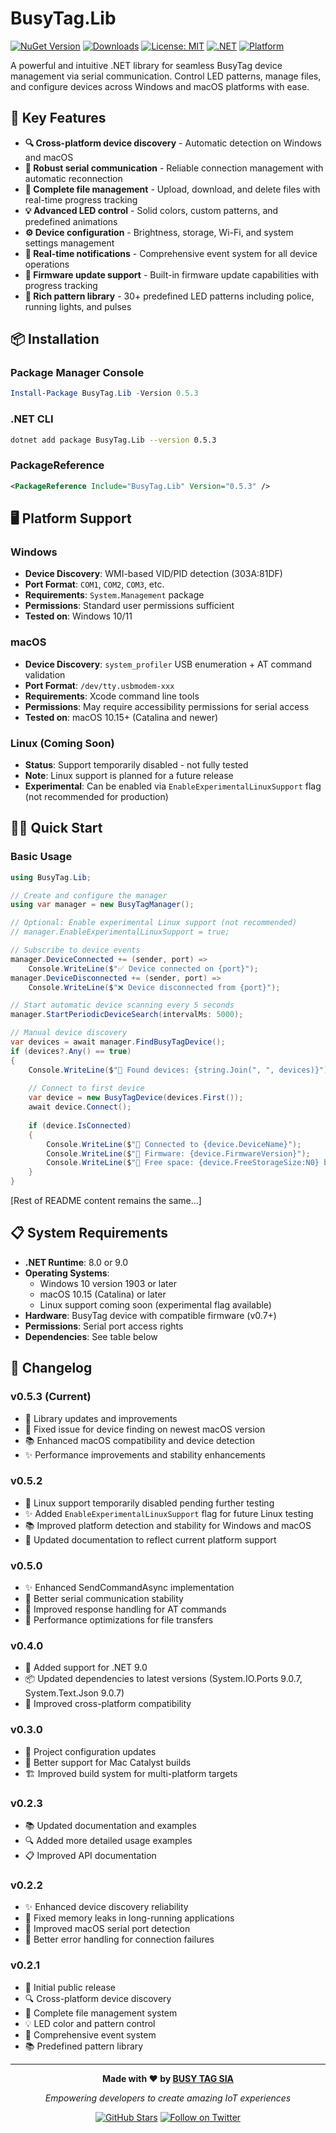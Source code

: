 ﻿# BusyTag.Lib

[![NuGet Version](https://img.shields.io/nuget/v/BusyTag.Lib.svg)](https://www.nuget.org/packages/BusyTag.Lib/)
[![Downloads](https://img.shields.io/nuget/dt/BusyTag.Lib.svg)](https://www.nuget.org/packages/BusyTag.Lib/)
[![License: MIT](https://img.shields.io/badge/License-MIT-yellow.svg)](LICENSE)
[![.NET](https://img.shields.io/badge/.NET-8.0%20%7C%209.0-blue)](https://dotnet.microsoft.com/)
[![Platform](https://img.shields.io/badge/platform-Windows%20%7C%20macOS-lightgrey)](https://github.com/busy-tag/busytag-lib)

A powerful and intuitive .NET library for seamless BusyTag device management via serial communication. Control LED patterns, manage files, and configure devices across Windows and macOS platforms with ease.

## 🚀 Key Features

- **🔍 Cross-platform device discovery** - Automatic detection on Windows and macOS
- **📡 Robust serial communication** - Reliable connection management with automatic reconnection
- **📁 Complete file management** - Upload, download, and delete files with real-time progress tracking
- **💡 Advanced LED control** - Solid colors, custom patterns, and predefined animations
- **⚙️ Device configuration** - Brightness, storage, Wi-Fi, and system settings management
- **📢 Real-time notifications** - Comprehensive event system for all device operations
- **🔄 Firmware update support** - Built-in firmware update capabilities with progress tracking
- **🎨 Rich pattern library** - 30+ predefined LED patterns including police, running lights, and pulses

## 📦 Installation

### Package Manager Console
```powershell
Install-Package BusyTag.Lib -Version 0.5.3
```

### .NET CLI
```bash
dotnet add package BusyTag.Lib --version 0.5.3
```

### PackageReference
```xml
<PackageReference Include="BusyTag.Lib" Version="0.5.3" />
```

## 🖥️ Platform Support

### Windows
- **Device Discovery**: WMI-based VID/PID detection (303A:81DF)
- **Port Format**: `COM1`, `COM2`, `COM3`, etc.
- **Requirements**: `System.Management` package
- **Permissions**: Standard user permissions sufficient
- **Tested on**: Windows 10/11

### macOS
- **Device Discovery**: `system_profiler` USB enumeration + AT command validation
- **Port Format**: `/dev/tty.usbmodem-xxx`
- **Requirements**: Xcode command line tools
- **Permissions**: May require accessibility permissions for serial access
- **Tested on**: macOS 10.15+ (Catalina and newer)

### Linux (Coming Soon)
- **Status**: Support temporarily disabled - not fully tested
- **Note**: Linux support is planned for a future release
- **Experimental**: Can be enabled via `EnableExperimentalLinuxSupport` flag (not recommended for production)

<!-- When Linux support is fully enabled:
- **Device Discovery**: `lsusb` command-line tool + AT command validation
- **Port Format**: `/dev/ttyUSB0`, `/dev/ttyACM0`, etc.
- **Requirements**: `usbutils` package
- **Permissions**: User must be in `dialout` group: `sudo usermod -a -G dialout $USER`
-->

## 🏃‍♂️ Quick Start

### Basic Usage

```csharp
using BusyTag.Lib;

// Create and configure the manager
using var manager = new BusyTagManager();

// Optional: Enable experimental Linux support (not recommended)
// manager.EnableExperimentalLinuxSupport = true;

// Subscribe to device events
manager.DeviceConnected += (sender, port) => 
    Console.WriteLine($"✅ Device connected on {port}");
manager.DeviceDisconnected += (sender, port) => 
    Console.WriteLine($"❌ Device disconnected from {port}");

// Start automatic device scanning every 5 seconds
manager.StartPeriodicDeviceSearch(intervalMs: 5000);

// Manual device discovery
var devices = await manager.FindBusyTagDevice();
if (devices?.Any() == true)
{
    Console.WriteLine($"🎯 Found devices: {string.Join(", ", devices)}");
    
    // Connect to first device
    var device = new BusyTagDevice(devices.First());
    await device.Connect();
    
    if (device.IsConnected)
    {
        Console.WriteLine($"🔗 Connected to {device.DeviceName}");
        Console.WriteLine($"📱 Firmware: {device.FirmwareVersion}");
        Console.WriteLine($"💾 Free space: {device.FreeStorageSize:N0} bytes");
    }
}
```

[Rest of README content remains the same...]

## 📋 System Requirements

- **.NET Runtime**: 8.0 or 9.0
- **Operating Systems**:
  - Windows 10 version 1903 or later
  - macOS 10.15 (Catalina) or later
  - Linux support coming soon (experimental flag available)
- **Hardware**: BusyTag device with compatible firmware (v0.7+)
- **Permissions**: Serial port access rights
- **Dependencies**: See table below

## 🔄 Changelog

### v0.5.3 (Current)
- 🔧 Library updates and improvements
- 🐛 Fixed issue for device finding on newest macOS version
- 📚 Enhanced macOS compatibility and device detection
- ✨ Performance improvements and stability enhancements

### v0.5.2
- 🔧 Linux support temporarily disabled pending further testing
- ✨ Added `EnableExperimentalLinuxSupport` flag for future Linux testing
- 📚 Improved platform detection and stability for Windows and macOS
- 📝 Updated documentation to reflect current platform support

### v0.5.0
- ✨ Enhanced SendCommandAsync implementation
- 📡 Better serial communication stability
- 🔧 Improved response handling for AT commands
- 🚀 Performance optimizations for file transfers

### v0.4.0
- 🚀 Added support for .NET 9.0
- 📦 Updated dependencies to latest versions (System.IO.Ports 9.0.7, System.Text.Json 9.0.7)
- 🔧 Improved cross-platform compatibility

### v0.3.0
- 🔧 Project configuration updates
- 📱 Better support for Mac Catalyst builds
- 🏗️ Improved build system for multi-platform targets

### v0.2.3
- 📚 Updated documentation and examples
- 🔍 Added more detailed usage examples
- 📋 Improved API documentation

### v0.2.2
- ✨ Enhanced device discovery reliability
- 🐛 Fixed memory leaks in long-running applications
- 📱 Improved macOS serial port detection
- 🔧 Better error handling for connection failures

### v0.2.1
- 🚀 Initial public release
- 🔍 Cross-platform device discovery
- 📁 Complete file management system
- 💡 LED color and pattern control
- 📢 Comprehensive event system
- 📚 Predefined pattern library

---

<div align="center">

**Made with ❤️ by [BUSY TAG SIA](https://www.busy-tag.com)**

*Empowering developers to create amazing IoT experiences*

[![GitHub Stars](https://img.shields.io/github/stars/busy-tag/busytag-lib?style=social)](https://github.com/busy-tag/busytag-lib)
[![Follow on Twitter](https://img.shields.io/twitter/follow/busytag?style=social)](https://twitter.com/busytag)

</div>